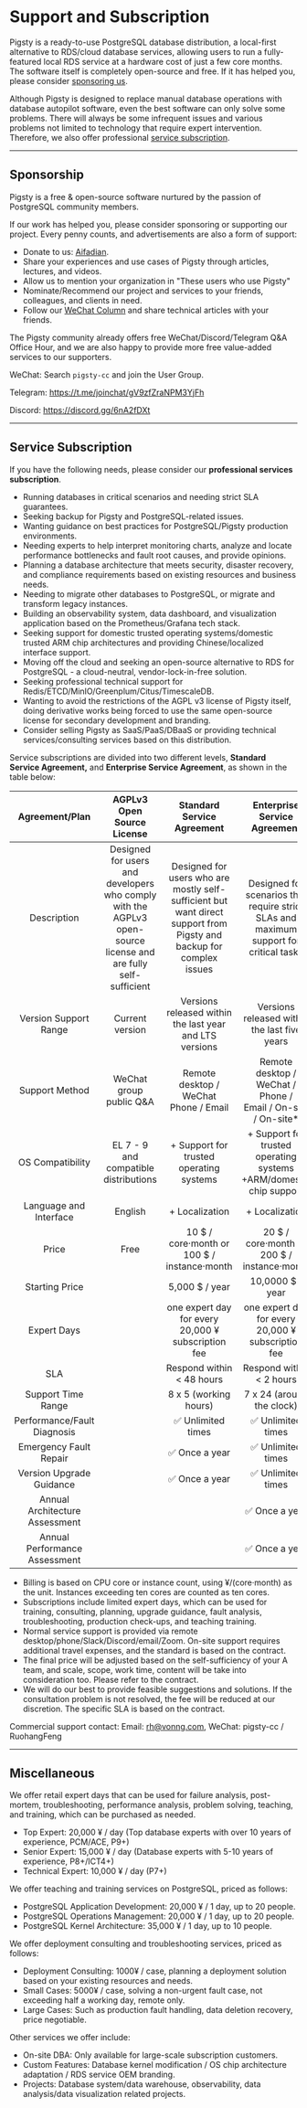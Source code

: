 # Support and Subscription

Pigsty is a ready-to-use PostgreSQL database distribution, a local-first alternative to RDS/cloud database services, allowing users to run a fully-featured local RDS service at a hardware cost of just a few core months. The software itself is completely open-source and free. If it has helped you, please consider [sponsoring us](#sponsorship).

Although Pigsty is designed to replace manual database operations with database autopilot software, even the best software can only solve some problems. There will always be some infrequent issues and various problems not limited to technology that require expert intervention. Therefore, we also offer professional [service subscription](#service-subscription).


------------------

## Sponsorship

Pigsty is a free & open-source software nurtured by the passion of PostgreSQL community members.

If our work has helped you, please consider sponsoring or supporting our project. Every penny counts, and advertisements are also a form of support:

- Donate to us: [Aifadian](https://afdian.net/a/pigsty).
- Share your experiences and use cases of Pigsty through articles, lectures, and videos.
- Allow us to mention your organization in "These users who use Pigsty"
- Nominate/Recommend our project and services to your friends, colleagues, and clients in need.
- Follow our [WeChat Column](https://mp.weixin.qq.com/s/-E_-HZ7LvOze5lmzy3QbQA) and share technical articles with your friends.

The Pigsty community already offers free WeChat/Discord/Telegram Q&A Office Hour, and we are also happy to provide more free value-added services to our supporters.

WeChat: Search `pigsty-cc` and join the User Group.

Telegram: https://t.me/joinchat/gV9zfZraNPM3YjFh

Discord: https://discord.gg/6nA2fDXt


------------------

## Service Subscription

If you have the following needs, please consider our **professional services subscription**.

- Running databases in critical scenarios and needing strict SLA guarantees.
- Seeking backup for Pigsty and PostgreSQL-related issues.
- Wanting guidance on best practices for PostgreSQL/Pigsty production environments.
- Needing experts to help interpret monitoring charts, analyze and locate performance bottlenecks and fault root causes, and provide opinions.
- Planning a database architecture that meets security, disaster recovery, and compliance requirements based on existing resources and business needs.
- Needing to migrate other databases to PostgreSQL, or migrate and transform legacy instances.
- Building an observability system, data dashboard, and visualization application based on the Prometheus/Grafana tech stack.
- Seeking support for domestic trusted operating systems/domestic trusted ARM chip architectures and providing Chinese/localized interface support.
- Moving off the cloud and seeking an open-source alternative to RDS for PostgreSQL - a cloud-neutral, vendor-lock-in-free solution.
- Seeking professional technical support for Redis/ETCD/MinIO/Greenplum/Citus/TimescaleDB.
- Wanting to avoid the restrictions of the AGPL v3 license of Pigsty itself, doing derivative works being forced to use the same open-source license for secondary development and branding.
- Consider selling Pigsty as SaaS/PaaS/DBaaS or providing technical services/consulting services based on this distribution.

Service subscriptions are divided into two different levels, **Standard Service Agreement,** and **Enterprise Service Agreement**, as shown in the table below:

|         Agreement/Plan         |                  AGPLv3 Open Source License                  |                  Standard Service Agreement                  |                 Enterprise Service Agreement                 |
| :----------------------------: | :----------------------------------------------------------: | :----------------------------------------------------------: | :----------------------------------------------------------: |
|          Description           | Designed for users and developers who comply with the AGPLv3 open-source license and are fully self-sufficient | Designed for users who are mostly self-sufficient but want direct support from Pigsty and backup for complex issues | Designed for scenarios that require strict SLAs and maximum support for critical tasks |
|     Version Support Range      |                       Current version                        |   Versions released within the last year and LTS versions    |         Versions released within the last five years         |
|         Support Method         |                   WeChat group public Q&A                    |         Remote desktop / WeChat <br /> Phone / Email         | Remote desktop / WeChat / Phone /<br /> Email / On-site / On-site* |
|        OS Compatibility        |            EL 7 - 9 and compatible distributions             |           + Support for trusted operating systems            | + Support for trusted operating systems<br />+ARM/domestic chip support |
|     Language and Interface     |                           English                            |                        + Localization                        |                        + Localization                        |
|             Price              |                             Free                             |     10 $ / core·month or <br /> 100 $ / instance·month     |     20 $ / core·month or <br /> 200 $ / instance·month     |
|         Starting Price         |                                                              |                       5,000 $ / year                        |                       10,0000 $ / year                       |
|          Expert Days           |                                                              |      one expert day for every 20,000 ¥ subscription fee      |      one expert day for every 20,000 ¥ subscription fee      |
|              SLA               |                                                              |                  Respond within < 48 hours                   |                   Respond within < 2 hours                   |
|       Support Time Range       |                                                              |                    8 x 5 (working hours)                     |                  7 x 24 (around the clock)                   |
|  Performance/Fault Diagnosis   |                                                              |                      ✅ Unlimited times                       |                      ✅ Unlimited times                       |
|     Emergency Fault Repair     |                                                              |                        ✅ Once a year                         |                      ✅ Unlimited times                       |
|    Version Upgrade Guidance    |                                                              |                        ✅ Once a year                         |                      ✅ Unlimited times                       |
| Annual Architecture Assessment |                                                              |                                                              |                        ✅ Once a year                         |
| Annual Performance Assessment  |                                                              |                                                              |                        ✅ Once a year                         |

- Billing is based on CPU core or instance count, using ¥/(core·month) as the unit. Instances exceeding ten cores are counted as ten cores.
- Subscriptions include limited expert days, which can be used for training, consulting, planning, upgrade guidance, fault analysis, troubleshooting, production check-ups, and teaching training.
- Normal service support is provided via remote desktop/phone/Slack/Discord/email/Zoom. On-site support requires additional travel expenses, and the standard is based on the contract.
- The final price will be adjusted based on the self-sufficiency of your A team, and scale, scope, work time, content will be take into consideration too. Please refer to the contract.
- We will do our best to provide feasible suggestions and solutions. If the consultation problem is not resolved, the fee will be reduced at our discretion. The specific SLA is based on the contract.

Commercial support contact: Email: [rh@vonng.com](mailto:rh@vonng.com), WeChat: pigsty-cc / RuohangFeng


------------------

## Miscellaneous

We offer retail expert days that can be used for failure analysis, post-mortem, troubleshooting, performance analysis, problem solving, teaching, and training, which can be purchased as needed.

- Top Expert: 20,000 ¥ / day (Top database experts with over 10 years of experience, PCM/ACE, P9+)
- Senior Expert: 15,000 ¥ / day (Database experts with 5-10 years of experience, P8+/ICT4+)
- Technical Expert: 10,000 ¥ / day (P7+)

We offer teaching and training services on PostgreSQL, priced as follows:

- PostgreSQL Application Development: 20,000 ¥ / 1 day, up to 20 people.
- PostgreSQL Operations Management: 20,000 ¥ / 1 day, up to 20 people.
- PostgreSQL Kernel Architecture: 35,000 ¥ / 1 day, up to 10 people.

We offer deployment consulting and troubleshooting services, priced as follows:

- Deployment Consulting: 1000¥ / case, planning a deployment solution based on your existing resources and needs.
- Small Cases: 5000¥ / case, solving a non-urgent fault case, not exceeding half a working day, remote only.
- Large Cases: Such as production fault handling, data deletion recovery, price negotiable.

Other services we offer include:

- On-site DBA: Only available for large-scale subscription customers.
- Custom Features: Database kernel modification / OS chip architecture adaptation / RDS service OEM branding.
- Projects: Database system/data warehouse, observability, data analysis/data visualization related projects.